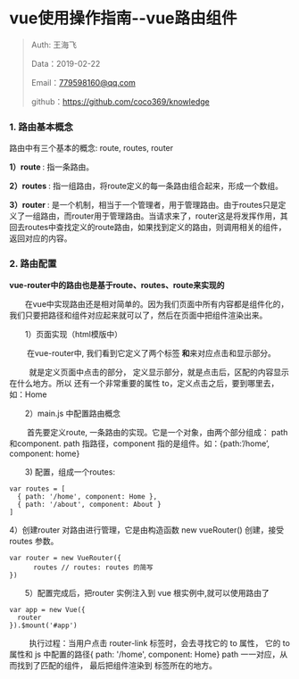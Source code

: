 
# vue使用操作指南--vue路由组件

>Auth: 王海飞
>
>Data：2019-02-22
>
>Email：779598160@qq.com
>
>github：https://github.com/coco369/knowledge 

### 1. 路由基本概念

路由中有三个基本的概念: route, routes, router

<b> 1）route </b>: 指一条路由。

<b> 2）routes </b>: 指一组路由，将route定义的每一条路由组合起来，形成一个数组。

<b> 3）router </b>: 是一个机制，相当于一个管理者，用于管理路由。由于routes只是定义了一组路由，而router用于管理路由。当请求来了，router这是将发挥作用，其回去routes中查找定义的route路由，如果找到定义的路由，则调用相关的组件，返回对应的内容。

### 2. 路由配置

<b>vue-router中的路由也是基于route、routes、route来实现的</b>

　　在vue中实现路由还是相对简单的。因为我们页面中所有内容都是组件化的，我们只要把路径和组件对应起来就可以了，然后在页面中把组件渲染出来。

　　1）页面实现（html模版中）

&nbsp;&nbsp;&nbsp;&nbsp;&nbsp;&nbsp;&nbsp;&nbsp;在vue-router中, 我们看到它定义了两个标签<b><router-link> 和<router-view></b>来对应点击和显示部分。
       
&nbsp;&nbsp;&nbsp;&nbsp;&nbsp;&nbsp;&nbsp;&nbsp;<router-link> 就是定义页面中点击的部分，<router-view> 定义显示部分，就是点击后，区配的内容显示在什么地方。所以 <router-link> 还有一个非常重要的属性 to，定义点击之后，要到哪里去， 如：<router-link  to="/home">Home</router-link>

　　2）main.js 中配置路由概念

&nbsp;&nbsp;&nbsp;&nbsp;&nbsp;&nbsp;&nbsp;&nbsp;首先要定义route,  一条路由的实现。它是一个对象，由两个部分组成： path和component.  path 指路径，component 指的是组件。如：{path:’/home’, component: home}

　　3) 配置，组成一个routes: 

	var routes = [
	  { path: '/home', component: Home },
	  { path: '/about', component: About }
	]
		
   4）创建router 对路由进行管理，它是由构造函数 new vueRouter() 创建，接受routes 参数。
	
	var router = new VueRouter({
	      routes // routes: routes 的简写
	})

　　5）配置完成后，把router 实例注入到 vue 根实例中,就可以使用路由了

	var app = new Vue({
	  router
	}).$mount('#app')

&nbsp;&nbsp;&nbsp;&nbsp;&nbsp;&nbsp;&nbsp;&nbsp;&nbsp;执行过程：当用户点击 router-link 标签时，会去寻找它的 to 属性， 它的 to 属性和 js 中配置的路径{ path: '/home', component: Home}  path 一一对应，从而找到了匹配的组件， 最后把组件渲染到 <router-view> 标签所在的地方。